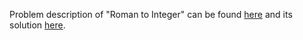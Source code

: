 Problem description of "Roman to Integer" can be found [here](https://leetcode.com/problems/roman-to-integer/solution/) and its solution [here](https://github.com/aurimas13/Solutions-To-Problems/blob/main/LeetCode/Python%20Solutions/Roman%20to%20Integer/roman.py).
